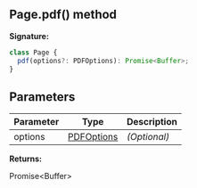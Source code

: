 ## Page.pdf() method

**Signature:**

```typescript
class Page {
  pdf(options?: PDFOptions): Promise<Buffer>;
}
```

## Parameters

| Parameter | Type                                    | Description       |
| --------- | --------------------------------------- | ----------------- |
| options   | [PDFOptions](./puppeteer.pdfoptions.md) | <i>(Optional)</i> |

**Returns:**

Promise&lt;Buffer&gt;
